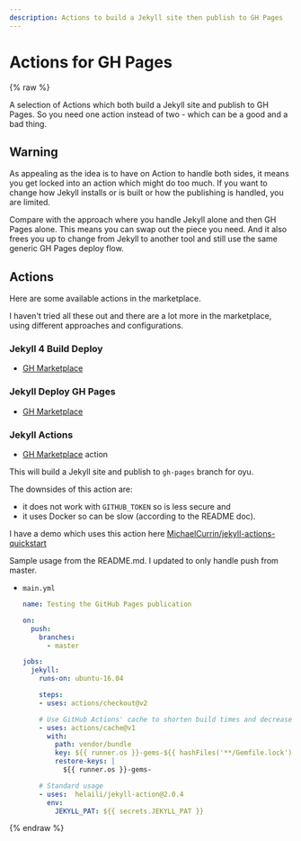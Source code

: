 ```yaml
---
description: Actions to build a Jekyll site then publish to GH Pages
---
```

# Actions for GH Pages

{% raw %}

A selection of Actions which both build a Jekyll site and publish to GH Pages. So you need one action instead of two - which can be a good and a bad thing.


## Warning

As appealing as the idea is to have on Action to handle both sides, it means you get locked into an action which might do too much. If you want to change how Jekyll installs or is built or how the publishing is handled, you are limited.

Compare with the approach where you handle Jekyll alone and then GH Pages alone. This means you can swap out the piece you need. And it also frees you up to change from Jekyll to another tool and still use the same generic GH Pages deploy flow.

## Actions

Here are some available actions in the marketplace.

I haven't tried all these out and there are a lot more in the marketplace, using different approaches and configurations. 

### Jekyll 4 Build Deploy

- [GH Marketplace](https://github.com/marketplace/actions/jekyll-4-build-deploy)

### Jekyll Deploy GH Pages

- [GH Marketplace](https://github.com/marketplace/actions/jekyll-deploy-gh-pages)

### Jekyll Actions

- [GH Marketplace](https://github.com/marketplace/actions/jekyll-actions) action

This will build a Jekyll site and publish to `gh-pages` branch for oyu.

The downsides of this action are:

- it does not work with `GITHUB_TOKEN` so is less secure and
- it uses Docker so can be slow (according to the README doc).

I have a demo which uses this action here [MichaelCurrin/jekyll-actions-quickstart](https://github.com/MichaelCurrin/jekyll-actions-quickstart)

Sample usage from the README.md. I updated to only handle push from master.

- `main.yml`
    ```yaml
    name: Testing the GitHub Pages publication

    on:
      push:
        branches:
          - master

    jobs:
      jekyll:
        runs-on: ubuntu-16.04

        steps:
        - uses: actions/checkout@v2

        # Use GitHub Actions' cache to shorten build times and decrease load on servers
        - uses: actions/cache@v1
          with:
            path: vendor/bundle
            key: ${{ runner.os }}-gems-${{ hashFiles('**/Gemfile.lock') }}
            restore-keys: |
              ${{ runner.os }}-gems-

        # Standard usage
        - uses:  helaili/jekyll-action@2.0.4
          env:
            JEKYLL_PAT: ${{ secrets.JEKYLL_PAT }}
    ```

{% endraw %}
